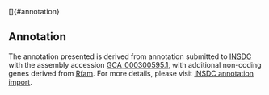 []{#annotation}

Annotation
----------

The annotation presented is derived from annotation submitted to
[INSDC](http://www.insdc.org) with the assembly accession
[GCA\_000300595.1](http://www.ebi.ac.uk/ena/data/view/GCA_000300595.1),
with additional non-coding genes derived from
[Rfam](http://rfam.xfam.org/). For more details, please visit [INSDC
annotation
import](http://ensemblgenomes.org/info/data/insdc_annotation).
